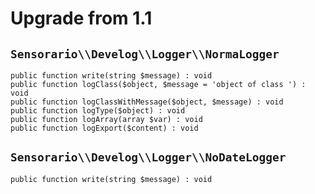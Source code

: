 # Upgrade from 1.1

## `Sensorario\\Develog\\Logger\\NormaLogger`

    public function write(string $message) : void
    public function logClass($object, $message = 'object of class ') : void
    public function logClassWithMessage($object, $message) : void
    public function logType($object) : void
    public function logArray(array $var) : void
    public function logExport($content) : void

## `Sensorario\\Develog\\Logger\\NoDateLogger`

    public function write(string $message) : void
